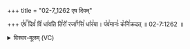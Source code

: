 +++
title = "02-7_1262 एष दिवम्"

+++
ए꣣ष꣢꣫ दिवं꣣ वि꣡ धा꣢वति ति꣣रो꣡ रजा꣢꣯ꣳसि꣣ धा꣡र꣢या। प꣡व꣢मानः꣣ क꣡नि꣢क्रदत् ॥ 02-7:1262 ॥

<details><summary>विस्वर-मूलम् (VC)</summary>

एष दिवं वि धावति तिरो रजाꣳसि धारया । पवमानः कनिक्रदत् ॥१२६२॥
</details>